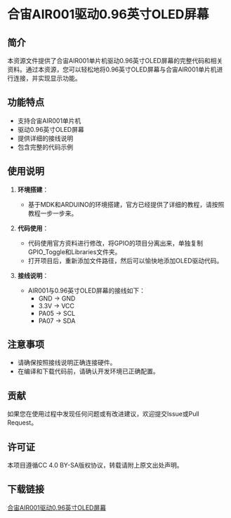 # 合宙AIR001驱动0.96英寸OLED屏幕

## 简介
本资源文件提供了合宙AIR001单片机驱动0.96英寸OLED屏幕的完整代码和相关资料。通过本资源，您可以轻松地将0.96英寸OLED屏幕与合宙AIR001单片机进行连接，并实现显示功能。

## 功能特点
- 支持合宙AIR001单片机
- 驱动0.96英寸OLED屏幕
- 提供详细的接线说明
- 包含完整的代码示例

## 使用说明
1. **环境搭建**：
   - 基于MDK和ARDUINO的环境搭建，官方已经提供了详细的教程，请按照教程一步一步来。

2. **代码使用**：
   - 代码使用官方资料进行修改，将GPIO的项目分离出来，单独复制GPIO_Toggle和Libraries文件夹。
   - 打开项目后，重新添加文件路径，然后可以愉快地添加OLED驱动代码。

3. **接线说明**：
   - AIR001与0.96英寸OLED屏幕的接线如下：
     - GND → GND
     - 3.3V → VCC
     - PA05 → SCL
     - PA07 → SDA

## 注意事项
- 请确保按照接线说明正确连接硬件。
- 在编译和下载代码前，请确认开发环境已正确配置。

## 贡献
如果您在使用过程中发现任何问题或有改进建议，欢迎提交Issue或Pull Request。

## 许可证
本项目遵循CC 4.0 BY-SA版权协议，转载请附上原文出处声明。

## 下载链接

[合宙AIR001驱动0.96英寸OLED屏幕](https://pan.quark.cn/s/a494efac3695)